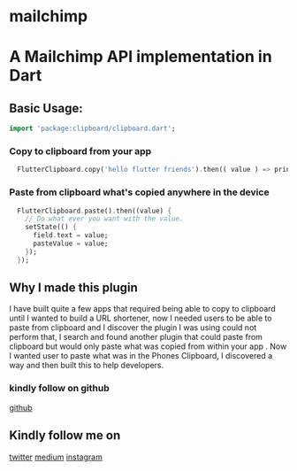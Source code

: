 # mailchimp

# A Mailchimp API implementation in Dart


## Basic Usage:

```dart
import 'package:clipboard/clipboard.dart';
```

### Copy to clipboard from your app

```dart
  FlutterClipboard.copy('hello flutter friends').then(( value ) => print('copied'));
```

### Paste from clipboard what's copied anywhere in the device

```dart
  FlutterClipboard.paste().then((value) {
    // Do what ever you want with the value.
    setState(() {
      field.text = value;
      pasteValue = value;
    });
  });
```


## Why I made this plugin

I have built quite a few apps that required being able to copy to clipboard until I wanted to build a URL shortener,
now I needed users to be able to paste from clipboard and I discover the plugin I was using could not perform that, I
search and found another plugin that could paste from clipboard but would only paste what was copied from within your app
. Now I wanted user to paste what was in the Phones Clipboard, I discovered a way and then built this to help developers.
### kindly follow on github
[github](https://github.com/samuelezedi)

## Kindly follow me on
[twitter](https://twitter.com/samuelezedi)
[medium](https://medium.com/@samuelezedi)
[instagram](https://instagram.com/samuelezedi)